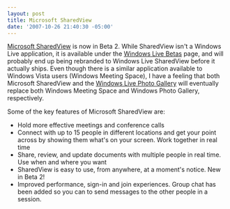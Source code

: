 ```yaml
---
layout: post
title: Microsoft SharedView
date: '2007-10-26 21:40:30 -05:00'
---
```


[Microsoft SharedView](http://get.live.com/betas/sharedview_betas) is now in Beta 2. While SharedView isn't a Windows Live application, it is available under the [Windows Live Betas](http://get.live.com/betas/home2) page, and will probably end up being rebranded to Windows Live SharedView before it actually ships. Even though there is a similar application available to Windows Vista users (Windows Meeting Space), I have a feeling that both Microsoft SharedView and the [Windows Live Photo Gallery](http://get.live.com/betas/photogallery_betas) will eventually replace both Windows Meeting Space and Windows Photo Gallery, respectively.

Some of the key features of Microsoft SharedView are:

* Hold more effective meetings and conference calls
* Connect with up to 15 people in different locations and get your point across by showing them what's on your screen. Work together in real time
* Share, review, and update documents with multiple people in real time. Use when and where you want
* SharedView is easy to use, from anywhere, at a moment's notice. New in Beta 2!
* Improved performance, sign-in and join experiences. Group chat has been added so you can to send messages to the other people in a session.

